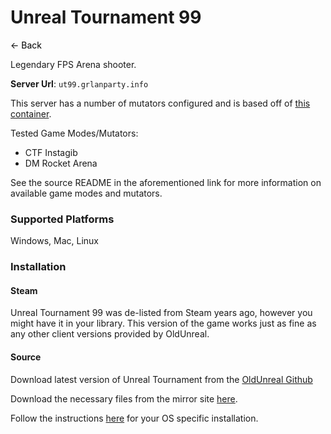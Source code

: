 # Unreal Tournament 99
<a href="javascript:history.back()" style="text-decoration: none; color: black;">&#8592; Back</a>


Legendary FPS Arena shooter.

**Server Url**: `ut99.grlanparty.info`

This server has a number of mutators configured and is based off of [this container](https://github.com/Roemer/ut99-server). 

Tested Game Modes/Mutators:
- CTF Instagib
- DM Rocket Arena

See the source README in the aforementioned link for more information on available game modes and mutators.

### Supported Platforms
Windows, Mac, Linux

### Installation

#### Steam
Unreal Tournament 99 was de-listed from Steam years ago, however you might have it in your library. This version
of the game works just as fine as any other client versions provided by OldUnreal.

#### Source
Download  latest version of Unreal Tournament from the [OldUnreal Github](https://github.com/OldUnreal/UnrealTournamentPatches/releases)


Download the necessary files from the mirror site [here](https://grlanparty.info/ut99/Maps-Music-Sounds-Textures.zip).


Follow the instructions [here](https://github.com/OldUnreal/UnrealTournamentPatches/blob/master/README.md) for your OS specific installation.

